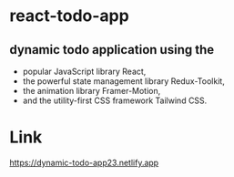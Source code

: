 # react-todo-app

## dynamic todo application using the 
- popular JavaScript library React,
- the powerful state management library Redux-Toolkit,
- the animation library Framer-Motion,
- and the utility-first CSS framework Tailwind CSS.

# Link
https://dynamic-todo-app23.netlify.app
